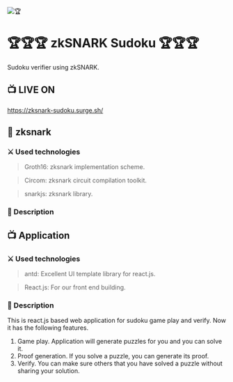 ![🏆](https://github.com/web3-master/zksnark-sudoku/blob/master/screen-capture.gif?raw=true)

# 🏆🏆🏆 zkSNARK Sudoku 🏆🏆🏆

Sudoku verifier using zkSNARK.

## 📺 LIVE ON

https://zksnark-sudoku.surge.sh/

## 📜 zksnark

### ⚔️ Used technologies

> Groth16: zksnark implementation scheme.

> Circom: zksnark circuit compilation toolkit.

> snarkjs: zksnark library.

### 📝 Description

## 📺 Application

### ⚔️ Used technologies

> antd: Excellent UI template library for react.js.

> React.js: For our front end building.

### 📝 Description

This is react.js based web application for sudoku game play and verify.
Now it has the following features.

1. Game play.
   Application will generate puzzles for you and you can solve it.
2. Proof generation.
   If you solve a puzzle, you can generate its proof.
3. Verify.
   You can make sure others that you have solved a puzzle without sharing your solution.
